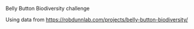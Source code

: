 Belly Button Biodiversity challenge

Using data from https://robdunnlab.com/projects/belly-button-biodiversity/
